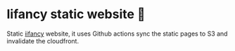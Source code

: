 # Iifancy static website 🔄

Static [iifancy](https://www.iifancy.com) website, it uses Github actions sync the static pages to S3 and invalidate the cloudfront.
